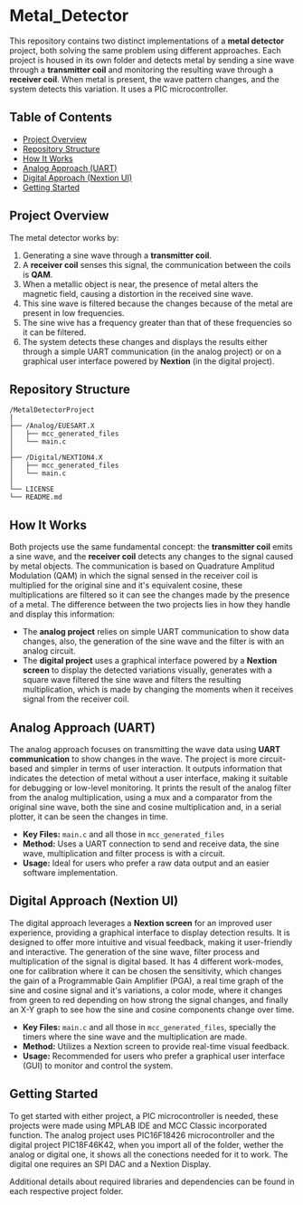 # Metal_Detector

This repository contains two distinct implementations of a **metal detector** project, both solving the same problem using different approaches. Each project is housed in its own folder and detects metal by sending a sine wave through a **transmitter coil** and monitoring the resulting wave through a **receiver coil**. When metal is present, the wave pattern changes, and the system detects this variation. It uses a PIC microcontroller.

## Table of Contents

- [Project Overview](##project-overview)
- [Repository Structure](##repository-structure)
- [How It Works](##how-it-works)
- [Analog Approach (UART)](##analog-approach-uart)
- [Digital Approach (Nextion UI)](##digital-approach-nextion-ui)
- [Getting Started](##getting-started)

## Project Overview

The metal detector works by:
1. Generating a sine wave through a **transmitter coil**.
2. A **receiver coil** senses this signal, the communication between the coils is **QAM**.
3. When a metallic object is near, the presence of metal alters the magnetic field, causing a distortion in the received sine wave.
4. This sine wave is filtered because the changes because of the metal are present in low frequencies.
5. The sine wive has a frequency greater than that of these frequencies so it can be filtered.
6. The system detects these changes and displays the results either through a simple UART communication (in the analog project) or on a graphical user interface powered by **Nextion** (in the digital project).

## Repository Structure

```
/MetalDetectorProject
│
├── /Analog/EUESART.X
│   ├── mcc_generated_files
│   └── main.c
│
├── /Digital/NEXTION4.X
│   ├── mcc_generated_files
│   └── main.c
│
└── LICENSE
└── README.md
```

## How It Works

Both projects use the same fundamental concept: the **transmitter coil** emits a sine wave, and the **receiver coil** detects any changes to the signal caused by metal objects. The communication is based on Quadrature Amplitud Modulation (QAM) in which the signal sensed in the receiver coil is multiplied for the original sine and it's equivalent cosine, these multiplications are filtered so it can see the changes made by the presence of a metal. The difference between the two projects lies in how they handle and display this information:

- The **analog project** relies on simple UART communication to show data changes, also, the generation of the sine wave and the filter is with an analog circuit.
- The **digital project** uses a graphical interface powered by a **Nextion screen** to display the detected variations visually, generates with a square wave filtered the sine wave and filters the resulting multiplication, which is made by changing the moments when it receives signal from the receiver coil.

## Analog Approach (UART)

The analog approach focuses on transmitting the wave data using **UART communication** to show changes in the wave. The project is more circuit-based and simpler in terms of user interaction. It outputs information that indicates the detection of metal without a user interface, making it suitable for debugging or low-level monitoring. It prints the result of the analog filter from the analog multiplication, using a mux and a comparator from the original sine wave, both the sine and cosine multiplication and, in a serial plotter, it can be seen the changes in time.

- **Key Files:** `main.c` and all those in `mcc_generated_files`
- **Method:** Uses a UART connection to send and receive data, the sine wave, multiplication and filter process is with a circuit.
- **Usage:** Ideal for users who prefer a raw data output and an easier software implementation.

## Digital Approach (Nextion UI)

The digital approach leverages a **Nextion screen** for an improved user experience, providing a graphical interface to display detection results. It is designed to offer more intuitive and visual feedback, making it user-friendly and interactive. The generation of the sine wave, filter process and multiplication of the signal is digital based. It has 4 different work-modes, one for calibration where it can be chosen the sensitivity, which changes the gain of a Programmable Gain Amplifier (PGA), a real time graph of the sine and cosine signal and it's variations, a color mode, where it changes from green to red depending on how strong the signal changes, and finally an X-Y graph to see how the sine and cosine components change over time.

- **Key Files:** `main.c` and all those in `mcc_generated_files`, specially the timers where the sine wave and the multiplication are made.
- **Method:** Utilizes a Nextion screen to provide real-time visual feedback.
- **Usage:** Recommended for users who prefer a graphical user interface (GUI) to monitor and control the system.

## Getting Started

To get started with either project, a PIC microcontroller is needed, these projects were made using MPLAB IDE and MCC Classic incorporated function. The analog project uses PIC16F18426 microcontroller and the digital project PIC18F46K42, when you import all of the folder, wether the analog or digital one, it shows all the conections needed for it to work. The digital one requires an SPI DAC and a Nextion Display.
  
Additional details about required libraries and dependencies can be found in each respective project folder.
